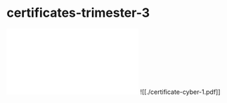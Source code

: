 # certificates-trimester-3

![certificate-cloud](certificate-cloud.pdf)
![[./certificate-cyber-1.pdf]]
